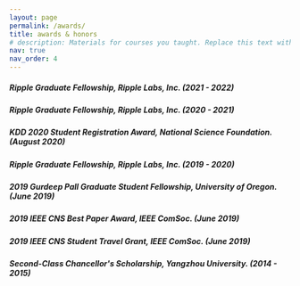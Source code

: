 ```yaml
---
layout: page
permalink: /awards/
title: awards & honors
# description: Materials for courses you taught. Replace this text with your description.
nav: true
nav_order: 4
---
```


##### **Ripple Graduate Fellowship**, _Ripple Labs, Inc. (2021 - 2022)_

##### **Ripple Graduate Fellowship**, _Ripple Labs, Inc. (2020 - 2021)_

##### **KDD 2020 Student Registration Award**, _National Science Foundation. (August 2020)_

##### **Ripple Graduate Fellowship**, _Ripple Labs, Inc. (2019 - 2020)_

##### **2019 Gurdeep Pall Graduate Student Fellowship**, _University of Oregon. (June 2019)_

##### **2019 IEEE CNS Best Paper Award**, _IEEE ComSoc. (June 2019)_

##### **2019 IEEE CNS Student Travel Grant**, _IEEE ComSoc. (June 2019)_

##### **Second-Class Chancellor's Scholarship**, _Yangzhou University. (2014 - 2015)_
